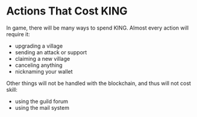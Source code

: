 # Actions That Cost KING

In game, there will be many ways to spend KING. Almost every action will require it:

* upgrading a village
* sending an attack or support
* claiming a new village
* canceling anything
* nicknaming your wallet

Other things will not be handled with the blockchain, and thus will not cost skill:

* using the guild forum
* using the mail system

